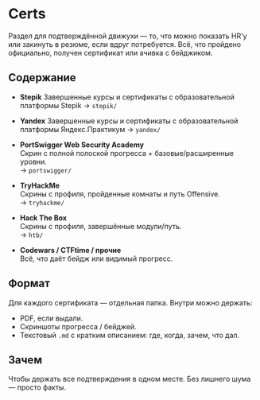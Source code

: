# Certs

Раздел для подтверждённой движухи — то, что можно показать HR'у или закинуть в резюме, если вдруг потребуется. Всё, что пройдено официально, получен сертификат или ачивка с бейджиком.

## Содержание

- **Stepik**
  Завершенные курсы и сертификаты с образовательной платформы Stepik
  → `stepik/`

- **Yandex**
  Завершенные курсы и сертификаты с образовательной платформы Яндекс.Практикум
  → `yandex/`

- **PortSwigger Web Security Academy**  
  Скрин с полной полоской прогресса + базовые/расширенные уровни.  
  → `portswigger/`

- **TryHackMe**  
  Скрины с профиля, пройденные комнаты и путь Offensive.  
  → `tryhackme/`

- **Hack The Box**  
  Скрины с профиля, завершённые модули/путь.  
  → `htb/`

- **Codewars / CTFtime / прочие**  
  Всё, что даёт бейдж или видимый прогресс.

## Формат

Для каждого сертификата — отдельная папка. Внутри можно держать:

- PDF, если выдали.
- Скриншоты прогресса / бейджей.
- Текстовый `.md` с кратким описанием: где, когда, зачем, что дал.

## Зачем

Чтобы держать все подтверждения в одном месте. Без лишнего шума — просто факты.
